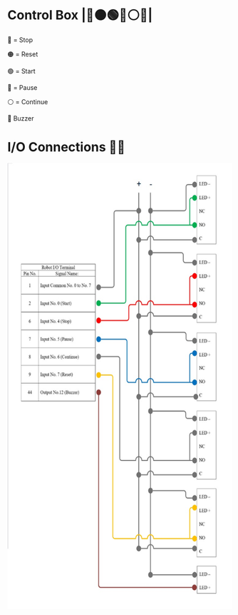 # Control Box |🔴🟠🟢🔵⚪🚨|
🔴 = Stop

🟠 = Reset

🟢 = Start

🔵 = Pause

⚪ = Continue

🚨 Buzzer

# I/O Connections 🔌📍

<p align="center">
  <img src="Assets/IO%20Diagram.jpg" alt="IO Diagram" height = "1000" width="600">
</p>
